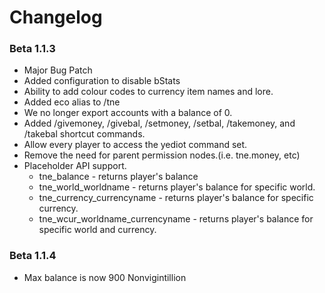 Changelog
========================

### Beta 1.1.3
- Major Bug Patch
- Added configuration to disable bStats
- Ability to add colour codes to currency item names and lore.
- Added eco alias to /tne
- We no longer export accounts with a balance of 0.
- Added /givemoney, /givebal, /setmoney, /setbal, /takemoney, and /takebal shortcut commands.
- Allow every player to access the yediot command set.
- Remove the need for parent permission nodes.(i.e. tne.money, etc)
- Placeholder API support.
  - tne_balance - returns player's balance
  - tne_world_worldname - returns player's balance for specific world.
  - tne_currency_currencyname - returns player's balance for specific currency.
  - tne_wcur_worldname_currencyname - returns player's balance for specific world and currency.

### Beta 1.1.4
- Max balance is now 900 Nonvigintillion